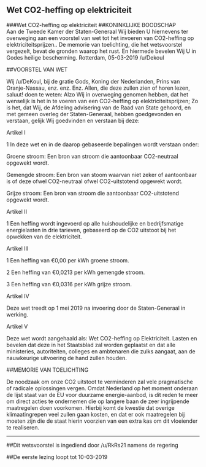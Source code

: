## Wet CO2-heffing op elektriciteit 
 
###Wet CO2-heffing op elektriciteit
##KONINKLIJKE BOODSCHAP  
Aan de Tweede Kamer der Staten-Generaal Wij bieden U hiernevens ter overweging aan een voorstel van wet tot het invoeren van CO2-heffing op elektriciteitsprijzen.. De memorie van toelichting, die het wetsvoorstel vergezelt, bevat de gronden waarop het rust. En hiermede bevelen Wij U in Godes heilige bescherming.
Rotterdam, 05-03-2019 /u/Dekoul  

##VOORSTEL VAN WET

Wij /u/DeKoul, bij de gratie Gods, Koning der Nederlanden,
Prins van Oranje-Nassau, enz. enz. Enz. Allen, die deze zullen zien of horen lezen, saluut! doen te weten: Alzo Wij in overweging genomen hebben, dat het wenselijk is het in te voeren van een CO2-heffing op elektriciteitsprijzen; Zo is het, dat Wij, de Afdeling advisering van de Raad van State gehoord, en met gemeen overleg der Staten-Generaal, hebben goedgevonden en verstaan, gelijk Wij goedvinden en verstaan bij deze:  


Artikel I  

1 In deze wet en in de daarop gebaseerde bepalingen wordt verstaan onder: 

Groene stroom: Een bron van stroom die aantoonbaar CO2-neutraal opgewekt wordt.

Gemengde stroom: Een bron van stoom waarvan niet zeker of aantoonbaar is of deze ofwel CO2-neutraal ofwel CO2-uitstotend opgewekt wordt.

Grijze stroom: Een bron van stroom die aantoonbaar CO2-uitstotend opgewekt wordt.
  


Artikel II
 
1 Een heffing wordt ingevoerd op alle huishoudelijke en bedrijfsmatige energielasten in drie tarieven, gebaseerd op de CO2 uitstoot bij het opwekken van de elektriciteit.


Artikel III 

1 Een heffing van €0,00 per kWh groene stroom.

2 Een heffing van €0,0213 per kWh gemengde stroom.

3 Een heffing van €0,0316 per kWh grijze stroom.


Artikel IV   

Deze wet treedt op 1 mei 2019 na invoering door de Staten-Generaal in werking.  


Artikel V 

Deze wet wordt aangehaald als: Wet CO2-heffing op Elektriciteit. Lasten en bevelen dat deze in het Staatsblad zal worden geplaatst en dat alle ministeries, autoriteiten, colleges en ambtenaren die zulks aangaat, aan de nauwkeurige uitvoering de hand zullen houden.  

##MEMORIE VAN TOELICHTING
 
De noodzaak om onze CO2 uitstoot te verminderen zal vele pragmatische of radicale oplossingen vergen. Omdat Nederland op het moment onderaan de lijst staat van de EU voor duurzame energie-aanbod, is dit reden te meer om direct acties te ondernemen die op langere baan de zeer ingrijpende maatregelen doen voorkomen. Hierbij komt de kwestie dat overige klimaatingrepen veel zullen gaan kosten, en dat er ook maatregelen bij moeten zijn die de staat hierin voorzien van een extra kas om dit vloeiender te realiseren.

---

##Dit wetsvoorstel is ingediend door /u/RkRs21 namens de regering

##De eerste lezing loopt tot 10-03-2019
